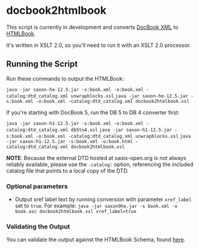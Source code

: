 # docbook2htmlbook

This script is currently in development and converts [DocBook XML](http://www.docbook.org/) to [HTMLBook](https://github.com/oreillymedia/HTMLBook).

It's written in XSLT 2.0, so you'll need to run it with an XSLT 2.0 processor.

## Running the Script

Run these commands to output the HTMLBook:

```java -jar saxon-he-12.5.jar -s:book.xml -o:book.xml -catalog:dtd_catalog.xml unwrapblocks.xsl```
```java -jar saxon-he-12.5.jar -s:book.xml -o:book.xml -catalog:dtd_catalog.xml docbook2htmlbook.xsl```

If you're starting with DocBook 5, run the DB 5 to DB 4 converter first:

```java -jar saxon-h1-12.5.jar -s:book.xml -o:book.xml -catalog:dtd_catalog.xml db5to4.xsl```
```java -jar saxon-h1-12.5.jar -s:book.xml -o:book.xml -catalog:dtd_catalog.xml unwrapblocks.xsl```
```java -jar saxon-h1-12.5.jar -s:book.xml -o:book.html -catalog:dtd_catalog.xml docbook2htmlbook.xsl```

**NOTE**: Because the external DTD hosted at oasis-open.org is not always
reliably available, please use the `-catalog:` option, referencing the included
catalog file that points to a local copy of the DTD.

### Optional parameters

* Output xref label text by running conversion with parameter ```xref_label``` set to ```true```. For example:
```java -jar saxon9he.jar -s book.xml -o book.asc docbook2htmlbook.xsl xref_label=true```

### Validating the Output

You can validate the output against the HTMLBook Schema, found [here](https://github.com/oreillymedia/HTMLBook).
